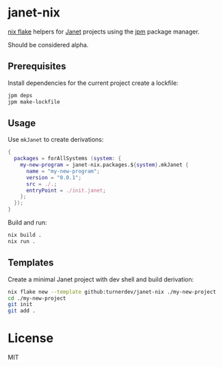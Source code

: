 # janet-nix
[nix flake](https://nixos.wiki/wiki/Flakes) helpers for [Janet](https://janet-lang.org/) projects using the [jpm](https://janet-lang.org/docs/jpm.html) package manager.

Should be considered alpha.

## Prerequisites

Install dependencies for the current project create a lockfile:

```bash
jpm deps
jpm make-lockfile
```

## Usage

Use `mkJanet` to create derivations:

```nix
{
  packages = forAllSystems (system: {
    my-new-program = janet-nix.packages.${system}.mkJanet {
      name = "my-new-program";
      version = "0.0.1";
      src = ./.;
      entryPoint = ./init.janet;
    };
  });
}
```

Build and run:

```bash
nix build .
nix run .
```

## Templates

Create a minimal Janet project with dev shell and build derivation:

```bash
nix flake new --template github:turnerdev/janet-nix ./my-new-project
cd ./my-new-project
git init
git add .
```

# License
MIT
